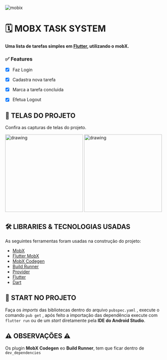 ![mobix](https://user-images.githubusercontent.com/54405709/110211897-80ad9680-7e77-11eb-82e2-9766712580da.png)


# 🗓 MOBX TASK SYSTEM

#### Uma lista de tarefas simples em [Flutter](https://flutter.dev/?gclid=CjwKCAiAm-2BBhANEiwAe7eyFFt_Zrh3hpukNQo9OE7hA3-F64SQgV1c8FWPYmVuQH1A7NYJon9tVxoCQx8QAvD_BwE&gclsrc=aw.ds), utilizando o mobX.

### ✅ Features

- [x] Faz Login
- [x] Cadastra nova tarefa
- [x] Marca a tarefa concluida
- [x] Efetua Logout


## 📱 TELAS DO PROJETO

Confira as capturas de telas do projeto.

<img src="https://user-images.githubusercontent.com/54405709/110212070-62946600-7e78-11eb-90a0-729c6d9b77ac.jpeg" alt="drawing" width="250"/>   <img src="https://user-images.githubusercontent.com/54405709/110212071-63c59300-7e78-11eb-8204-ca78a00d9234.jpeg" alt="drawing" width="250"/> 

## 🛠 LIBRARIES & TECNOLOGIAS USADAS 

As seguintes ferramentas foram usadas na construção do projeto:

- [MobX](https://pub.dev/packages/mobx)
- [Flutter MobX](https://pub.dev/packages/flutter_mobx)
- [MobX Codegen](https://pub.dev/packages/mobx_codegen)
- [Build Runner](https://pub.dev/packages/build_runner)
- [Provider](https://pub.dev/packages/provider)
- [Flutter](https://flutter.dev/?gclid=CjwKCAiAm-2BBhANEiwAe7eyFFt_Zrh3hpukNQo9OE7hA3-F64SQgV1c8FWPYmVuQH1A7NYJon9tVxoCQx8QAvD_BwE&gclsrc=aw.ds)
- [Dart](https://dart.dev/)

## 🚀 START NO PROJETO

Faça os *imports* das bibliotecas dentro do arquivo ```pubspec.yaml``` , execute o comando  ```pub get``` , após feito a importação das dependência execute com ```flutter run``` ou de um *start* diretamente pela **IDE do Android Studio**.

## ⚠ OBSERVAÇÕES ⚠

Os plugin **MobX Codegen** eo **Build Runner**, tem que ficar dentro de ```dev_dependencies```
